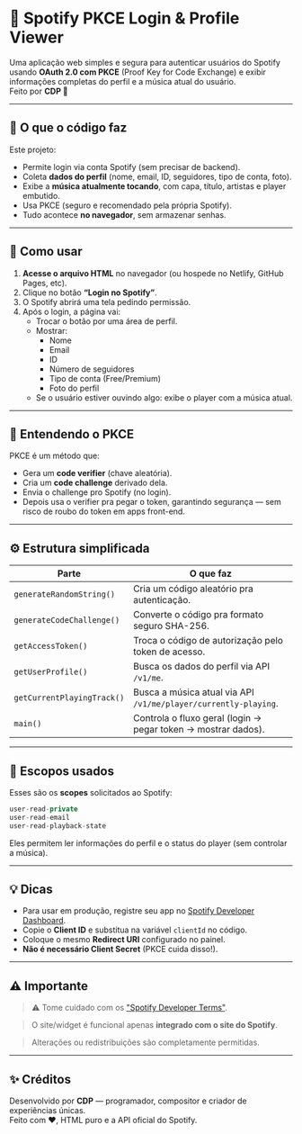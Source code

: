 # 🎵 Spotify PKCE Login & Profile Viewer

Uma aplicação web simples e segura para autenticar usuários do Spotify usando **OAuth 2.0 com PKCE** (Proof Key for Code Exchange) e exibir informações completas do perfil e a música atual do usuário.  
Feito por **CDP 💚**

---

## 🧠 O que o código faz

Este projeto:
- Permite login via conta Spotify (sem precisar de backend).
- Coleta **dados do perfil** (nome, email, ID, seguidores, tipo de conta, foto).
- Exibe a **música atualmente tocando**, com capa, título, artistas e player embutido.
- Usa PKCE (seguro e recomendado pela própria Spotify).
- Tudo acontece **no navegador**, sem armazenar senhas.

---

## 🚀 Como usar

1. **Acesse o arquivo HTML** no navegador (ou hospede no Netlify, GitHub Pages, etc).  
2. Clique no botão **“Login no Spotify”**.  
3. O Spotify abrirá uma tela pedindo permissão.  
4. Após o login, a página vai:
   - Trocar o botão por uma área de perfil.
   - Mostrar:
     - Nome
     - Email
     - ID
     - Número de seguidores
     - Tipo de conta (Free/Premium)
     - Foto do perfil
   - Se o usuário estiver ouvindo algo: exibe o player com a música atual.

---

## 🔐 Entendendo o PKCE

PKCE é um método que:
- Gera um **code verifier** (chave aleatória).
- Cria um **code challenge** derivado dela.
- Envia o challenge pro Spotify (no login).
- Depois usa o verifier pra pegar o token, garantindo segurança — sem risco de roubo do token em apps front-end.

---

## ⚙️ Estrutura simplificada

| Parte | O que faz |
|-------|------------|
| `generateRandomString()` | Cria um código aleatório pra autenticação. |
| `generateCodeChallenge()` | Converte o código pra formato seguro SHA-256. |
| `getAccessToken()` | Troca o código de autorização pelo token de acesso. |
| `getUserProfile()` | Busca os dados do perfil via API `/v1/me`. |
| `getCurrentPlayingTrack()` | Busca a música atual via API `/v1/me/player/currently-playing`. |
| `main()` | Controla o fluxo geral (login → pegar token → mostrar dados). |

---

## 🧩 Escopos usados

Esses são os **scopes** solicitados ao Spotify:

```js
user-read-private
user-read-email
user-read-playback-state
```

Eles permitem ler informações do perfil e o status do player (sem controlar a música).

---

## 💡 Dicas

- Para usar em produção, registre seu app no [Spotify Developer Dashboard](https://developer.spotify.com/dashboard/).  
- Copie o **Client ID** e substitua na variável `clientId` no código.  
- Coloque o mesmo **Redirect URI** configurado no painel.  
- **Não é necessário Client Secret** (PKCE cuida disso!).

---

## ⚠️ Importante

> ⚠️ Tome cuidado com os ["Spotify Developer Terms"](https://developer.spotify.com/terms).

> O site/widget é funcional apenas **integrado com o site do Spotify**.
 
> Alterações ou redistribuições são completamente permitidas.

---

## ✨ Créditos

Desenvolvido por **CDP** — programador, compositor e criador de experiências únicas.  
Feito com ❤️, HTML puro e a API oficial do Spotify.
